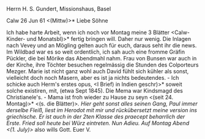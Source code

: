 Herrn H. S. Gundert, Missionshaus, Basel

 Calw 26 Jun 61
 <(Mittw)>*
Liebe Söhne

Ich habe harte Arbeit, wenn ich noch vor Montag meine 3 Blätter <Calw- Kinder- und Monatsbl)>* fertig bringen will. Daher nur wenig. Die Inlagen nach Vevey und an Mögling gelten auch für euch, daraus seht ihr die news. Im Wildbad war es so weit ordentlich, ich sah auch eine fromme Gräfin Pückler, die bei Mörike das Abendmahl nahm. Frau von Bunsen war auch in der Kirche, ihre Töchter besuchen regelmässig die Stunden des Colporteurs Mezger. Marie ist nicht ganz wohl auch David fühlt sich kühler als sonst, vielleicht doch noch Masern, aber es ist ja nichts bedeutendes. - Ich schicke auch Herm's erstes opus, <I Brief) in Indien geschr)>* soweit solche existiren, mit, (etwa Sept 1845). Die Mema war Kindsmagd des Christianele's. - Mama ist froh wieder zu Hause zu seyn <(seit 24. Montag)>* <(s. die Blätter)>*. Hier geht sonst alles seinen Gang, Paul immer derselbe Fleiß, liest im Herodot mit mir und rückübersetzt meine version ins griechische. Er ist auch in der 2ten Klasse des praecept beharrlich der Erste. Fried soll heute bei Würz eintreten. Nun Adieu. Auf Montag Abend <(1. July)>* also wills Gott.  Euer V.

